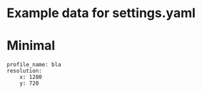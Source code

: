 Example data for settings.yaml
==============================

# Minimal

```
profile_name: bla
resolution:
    x: 1280
    y: 720
```
